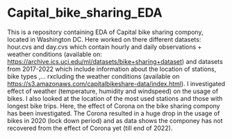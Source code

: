 # Capital_bike_sharing_EDA
This is a repository containing EDA of Capital bike sharing compony, located in Washington DC.
 Here worked on there different datasets: hour.cvs and day.cvs which contain hourly and daily observations + weather conditions (available on: https://archive.ics.uci.edu/ml/datasets/bike+sharing+dataset) and datasets from 2017-2022 which include information about the location of stations, bike types ,... rxcluding the weather conditions (available on https://s3.amazonaws.com/capitalbikeshare-data/index.html). I investigated effect of weather (temperature, humidity and windspeed) on the usage of bikes. I also looked at the location of the most used stations and those with longest bike trips.
Here, the effect of Corona on the bike sharing compony has been investigated. The Corona resulted in a huge drop in the usage of bikes in 2020 (lock down period) and as data shows the componey has not recovered from the effect of Corona yet (till end of 2022).
